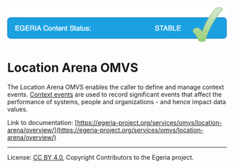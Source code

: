 <!-- SPDX-License-Identifier: CC-BY-4.0 -->
<!-- Copyright Contributors to the Egeria project. -->

![Stable](../../../images/egeria-content-status-released.png#pagewidth)

# Location Arena OMVS 

The Location Arena OMVS enables the caller to define and manage context events.
[Context events](https://egeria-project.org/concepts/context-event/) are used to record significant events that affect the performance of systems, people and organizations - and hence impact data values.

Link to documentation: [https://egeria-project.org/services/omvs/location-arena/overview/](https://egeria-project.org/services/omvs/location-arena/overview/)

----
License: [CC BY 4.0](https://creativecommons.org/licenses/by/4.0/),
Copyright Contributors to the Egeria project.